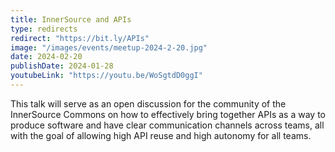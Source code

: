 ```yaml
---
title: InnerSource and APIs
type: redirects
redirect: "https://bit.ly/APIs"
image: "/images/events/meetup-2024-2-20.jpg"
date: 2024-02-20
publishDate: 2024-01-28
youtubeLink: "https://youtu.be/WoSgtdD0ggI"
---
```


This talk will serve as an open discussion for the community of the InnerSource Commons on how to effectively bring together APIs as a way to produce software and have clear communication channels across teams, all with the goal of allowing high API reuse and high autonomy for all teams.

